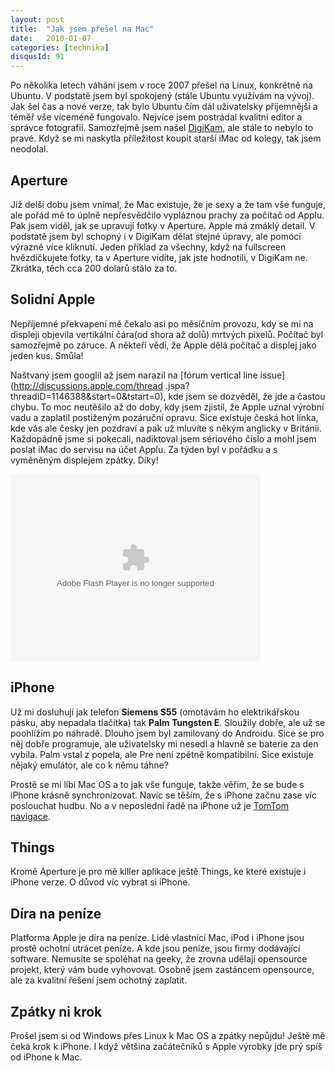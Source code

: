 ```yaml
---
layout: post
title:  "Jak jsem přešel na Mac"
date:   2010-01-07
categories: [technika]
disqusId: 91
---
```

Po několika letech váhání jsem v roce 2007 přešel na Linux, konkrétně na Ubuntu. V podstatě jsem byl spokojený (stále Ubuntu využívám na 
vývoj). Jak šel čas a nové verze, tak bylo Ubuntu čím dál uživatelsky příjemnější a téměř vše víceméně fungovalo. Nejvíce jsem postrádal 
kvalitní editor a správce fotografií. Samozřejmě jsem našel [DigiKam](http://www.digikam.org/), ale stále to nebylo to pravé. Když se mi 
naskytla příležitost koupit starší iMac od kolegy, tak jsem neodolal.
<!--more-->

Aperture
-------

Již delší dobu jsem vnímal, že Mac existuje, že je sexy a že tam vše funguje, ale pořád mě to úplně nepřesvědčilo vypláznou prachy za počítač od Applu. Pak jsem viděl, jak se upravují fotky v Aperture. Apple má zmáklý detail. V podstatě jsem byl schopný i v DigiKam dělat stejné úpravy, ale pomocí výrazně více kliknutí. Jeden příklad za všechny, když na fullscreen hvězdičkujete fotky, ta v Aperture vidíte, jak jste hodnotili, v DigiKam ne. Zkrátka, těch cca 200 dolarů stálo za to.

Solidní Apple
------

Nepříjemné překvapení mě čekalo asi po měsíčním provozu, kdy se mi na displeji objevila vertikální čára(od shora až dolů) mrtvých pixelů. Počítač byl samozřejmě po záruce. A někteří vědí, že Apple dělá počítač a displej jako jeden kus. Smůla!

Naštvaný jsem googlil až jsem narazil na [fórum vertical line issue](http://discussions.apple.com/thread
.jspa?threadID=1146388&start=0&tstart=0), kde jsem se dozvěděl, že jde a častou chybu. To moc neutěšilo až do doby,
 kdy jsem zjistil, že Apple uznal výrobní vadu a zaplatil postiženým pozáruční opravu. Sice existuje česká hot linka, kde vás ale česky jen pozdraví a pak už mluvíte s někým anglicky v Británii. Každopádně jsme si pokecali, nadiktoval jsem sériového číslo a mohl jsem poslat iMac do servisu na účet Applu. Za týden byl v pořádku a s vyměněným displejem zpátky. Díky!

<object width="400" height="300"> <param name="flashvars" value="offsite=true&lang=en-us&page_show_url=%2Fphotos%2Fimac_faulty_screen%2Fshow%2F&page_show_back_url=%2Fphotos%2Fimac_faulty_screen%2F&user_id=8052398@N05&jump_to="></param> <param name="movie" value="http://www.flickr.com/apps/slideshow/show.swf?v=71649"></param> <param name="allowFullScreen" value="true"></param><embed type="application/x-shockwave-flash" src="httpS://www.flickr.com/apps/slideshow/show.swf?v=71649" allowFullScreen="true" flashvars="offsite=true&lang=en-us&page_show_url=%2Fphotos%2Fimac_faulty_screen%2Fshow%2F&page_show_back_url=%2Fphotos%2Fimac_faulty_screen%2F&user_id=8052398@N05&jump_to=" width="400" height="300"></embed></object>

iPhone
------

Už mi dosluhují jak telefon __Siemens S55__ (omotávám ho elektrikářskou pásku, aby nepadala tlačítka) tak __Palm Tungsten E__. Sloužily dobře, 
ale už se poohlížím po náhradě. Dlouho jsem byl zamilovaný do Androidu. Sice se pro něj dobře programuje, ale uživatelsky mi nesedl a hlavně se baterie za den vybila. Palm vstal z popela, ale Pre není zpětně kompatibilní. Sice existuje nějaký emulátor, ale co k němu táhne?

Prostě se mi líbí Mac OS a to jak vše funguje, takže věřím, že se bude s iPhone krásně synchronizovat. Navíc se těším, že s iPhone začnu zase 
víc poslouchat hudbu. No a v neposlední řadě na iPhone už je [TomTom navigace](http://iphone.tomtom.com/).

Things
------

Kromě Aperture je pro mě killer aplikace ještě Things, ke které existuje i iPhone verze. O důvod víc vybrat si iPhone.

Díra na peníze
------

Platforma Apple je díra na peníze. Lidé vlastnící Mac, iPod i iPhone jsou prostě ochotní utrácet peníze. A kde jsou peníze, jsou firmy dodávající software. Nemusíte se spoléhat na geeky, že zrovna udělají opensource projekt, který vám bude vyhovovat. Osobně jsem zastáncem opensource, ale za kvalitní řešení jsem ochotný zaplatit.

Zpátky ni krok
------

Prošel jsem si od Windows přes Linux k Mac OS a zpátky nepůjdu! Ještě mě čeká krok k iPhone. I když většina začátečníků s Apple výrobky jde prý spíš od iPhone k Mac.